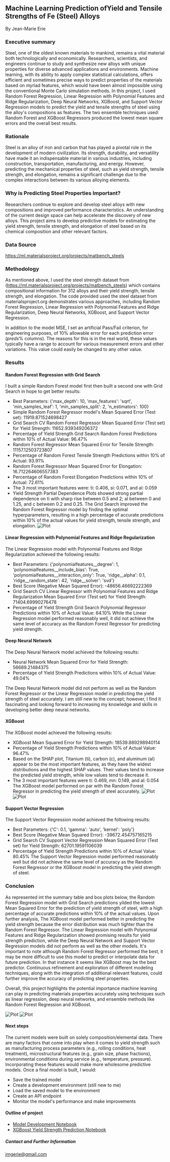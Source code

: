## Machine Learning Prediction ofYield and Tensile Strengths of Fe (Steel) Alloys
By Jean-Marie Erie
### Executive summary
Steel, one of the oldest known materials to mankind, remains a vital material both technologically and economically. Researchers, scientists, and engineers continue to study and synthesize new alloys with unique properties for diverse advanced applications and environments. Machine learning, with its ability to apply complex statistical calculations, offers efficient and sometimes precise ways to predict properties of the materials based on myriad features, which would have been almost impossible using the conventional Monte Carlo simulation methods. In this project, I used Random Forest Regression, Linear Regression with Polynomial Features and Ridge Regularization, Deep Neural Networks, XGBoost, and Support Vector Regression models to predict the yield and tensile strengths of steel using the alloy's compositions as features. The two ensemble techniques used: Random Forest and XGBoost Regressors produced the lowest mean square errors and the overall best results. 

### Rationale
Steel is an alloy of iron and carbon that has played a pivotal role in the development of modern civilization. Its strength, durability, and versatility have made it an indispensable material in various industries, including construction, transportation, manufacturing, and energy. However, predicting the mechanical properties of steel, such as yield strength, tensile strength, and elongation, remains a significant challenge due to the complex interactions between its various alloying elements.

### Why is Predicting Steel Properties Important?
Researchers continue to explore and develop steel alloys with new compositions and improved performance characteristics. An understanding of the current design space can help accelerate the discovery of new alloys.
This project aims to develop predictive models for estimating the yield strength, tensile strength, and elongation of steel based on its chemical composition and other relevant factors. 

### Data Source
https://ml.materialsproject.org/projects/matbench_steels

### Methodology
As mentioned above, I used the steel strength dataset from (https://ml.materialsproject.org/projects/matbench_steels) which contains compositional information for 312 alloys and their yield strength, tensile strength, and elongation. The code provided used the steel dataset from materialsproject.org demonstrates various approaches, including Random Forest Regression, Linear Regression with Polynomial Features and Ridge Regularization, Deep Neural Networks, XGBoost, and Support Vector Regression.

In addition to the model MSE, I set an artificial Pass/Fail criterion, for engineering purposes, of 10% allowable error for each prediction error (_preds_% columns). The reasons for this is in the real world, these values typically have a range to account for various measurement errors and other variations. This value could easily be changed to any other value.

### Results

#### Random Forest Regression with Grid Search
I built a simple Random Forest model first then built a second one with Grid Search in hope to get better results:
- Best Parameters: {'max_depth': 10, 'max_features': 'sqrt', 'min_samples_leaf': 1, 'min_samples_split': 2, 'n_estimators': 100}
- Simple Random Forest Regressor model's Mean Squared Error (Test set): 11919.871524698427
- Grid Search CV Random Forest Regressor Mean Squared Error (Test set) for Yield Strength: 11652.939349206372
- Percentage of Yield Strength Grid Search Random Forest Predictions within 10% of Actual Value: 96.47%
- Random Forest Regressor Mean Squared Error for Tensile Strength: 11157.12503723807
- Percentage of Random Forest Tensile Strength Predictions within 10% of Actual: 93.91%
- Random Forest Regressor Mean Squared Error for Elongation: 16.712264606557383
- Percentage of Random Forest Elongation Predictions within 10% of Actual: 72.61%
- The 3 most important features were: ti: 0.406, si: 0.071, and al: 0.059
- Yield Strength Partial Dependence Plots showed strong partial dependence on ti with sharp rise between 0.5 and 2; al between 0 and 1.25, and c between 0.2 and 0.25.
The Grid Search improved the Random Forest Regressor model by finding the optimal hyperparameters, resulting in a high percentage of accurate predictions within 10% of the actual values for yield strength, tensile strength, and elongation.
![Plot](https://github.com/JMGErie/Module-24-Final-Capstone-Project/blob/main/Partial%20dependence%20plot.png)

#### Linear Regression with Polynomial Features and Ridge Regularization
The Linear Regression model with Polynomial Features and Ridge Regularization achieved the following results:
- Best Parameters: {'polynomialfeatures__degree': 1, 'polynomialfeatures__include_bias': True, 'polynomialfeatures__interaction_only': True, 'ridge__alpha': 0.1, 'ridge__random_state': 42, 'ridge__solver': 'svd'}
- Best Score (Negative Mean Squared Error): -48656.46692222369
- Grid Search CV Linear Regressor with Polynomial Features and Ridge Regularization Mean Squared Error (Test set) for Yield Strength: 71404.69990276478
- Percentage of Yield Strength Grid Search Polynomial Regressor Predictions within 10% of Actual Value: 64.10%
While the Linear Regression model performed reasonably well, it did not achieve the same level of accuracy as the Random Forest Regressor for predicting yield strength.

#### Deep Neural Network
The Deep Neural Network model achieved the following results:
- Neural Network Mean Squared Error for Yield Strength: 56689.21484375
- Percentage of Yield Strength Predictions within 10% of Actual Value: 49.04%

The Deep Neural Network model did not perform as well as the Random Forest Regressor or the Linear Regression model in predicting the yield strength of steel accurately. I am still new to the concept; however, I find it fascinating and looking forward to increasing my knowledge and skills in developing better deep neural networks.

#### XGBoost
The XGBoost model achieved the following results:
- XGBoost Mean Squared Error for Yield Strength: 18539.889298940114
- Percentage of Yield Strength Predictions within 10% of Actual Value: 96.47%
- Based on the SHAP plot, Titanium (ti), carbon (c), and aluminum (al) appear to be the most important features, as they have the widest distributions and the highest SHAP values. Their values tend to increase the predicted yield strength, while low values tend to decrease it.
- The 3 most important features were ti: 0.469, mn: 0.149, and al: 0.054
The XGBoost model performed on par with the Random Forest Regressor in predicting the yield strength of steel accurately.
![Plot](https://github.com/JMGErie/Module-24-Final-Capstone-Project/blob/main/SHAP.png)
![Plot](https://github.com/JMGErie/Module-24-Final-Capstone-Project/blob/main/error%20graph.JPG)

#### Support Vector Regression
The Support Vector Regression model achieved the following results:
- Best Parameters: {'C': 0.1, 'gamma': 'auto', 'kernel': 'poly'}
- Best Score (Negative Mean Squared Error): -39672.454757165215
- Grid Search CV Support Vector Regression Mean Squared Error (Test set) for Yield Strength: 62701.19591106039
- Percentage of Yield Strength Predictions within 10% of Actual Value: 80.45%
The Support Vector Regression model performed reasonably well but did not achieve the same level of accuracy as the Random Forest Regressor or the XGBoost model in predicting the yield strength of steel.

### Conclusion
As represented int the summary table and box plots below, the Random Forest Regression model with Grid Search predictions yilded the lowest Mean Squared Error for the prediction of yield strength of steel, with a high percentage of accurate predictions within 10% of the actual values. Upon further analysis, The XGBoost model performed better in predicting the yield strength because the error distribution was much tighter than the Random Forest Regressor. The Linear Regression model with Polynomial Features and Ridge Regularization showed promising results for yield strength prediction, while the Deep Neural Network and Support Vector Regression models did not perform as well as the other models.
It's important to note although Random Forest Regressor performed the best, it may be more difficult to use this model to predict or interpolate data for future prediction. In that instance it seems like XGBoost may be the best predictor.
Continuous refinement and exploration of different modeling techniques, along with the integration of additional relevant features, could further improve the accuracy of predicting steel properties.

Overall, this project highlights the potential importance machine learning can play in predicting materials properties accurately using techniques such as linear regression, deep neural networks, and ensemble methods like Random Forest Regression and XGBoost.

![Plot](https://github.com/JMGErie/Module-24-Final-Capstone-Project/blob/main/model%20perforamce%20table)
![Plot](https://github.com/JMGErie/Module-24-Final-Capstone-Project/blob/main/model%20prediction%20errors%20Vs%20models.png)

#### Next steps
The current models were built on solely composition/elemental data. There are many factors that come into play when it comes to yield strength such as manufacturing process parameters (e.g., rolling conditions, heat treatment), microstructural features (e.g., grain size, phase fractions), environmental conditions during service (e.g., temperature, pressure). Incorporating these features would make more wholesome predictive models. Once a final model is built, I would:
- Save the trained model
- Create a development environment (still new to me)
- Load the saved model to the environment
- Create an API endpoint
- Monitor the model's performance and make improvements

#### Outline of project

- [Model Development Notebook](https://github.com/JMGErie/Module-24-Final-Capstone-Project/blob/main/steel_2.ipynb)
- [XGBoost Yield Strength Prediction Notebook](https://github.com/JMGErie/Module-24-Final-Capstone-Project/blob/main/Steel_XGB_(1).ipynb)


##### Contact and Further Information
jmgerie@gmail.com

